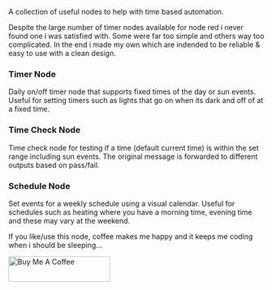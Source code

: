 A collection of useful nodes to help with time based automation.  

Despite the large number of timer nodes available for node red i never found one i was satisfied with.  Some were far too simple and others way too complicated.  In the end i made my own which are indended to be reliable & easy to use with a clean design.

### Timer Node
Daily on/off timer node that supports fixed times of the day or sun events.  Useful for setting timers such as lights that go on when its dark and off of at a fixed time.

### Time Check Node
Time check node for testing if a time (default current time) is within the set range including sun events. The original message is forwarded to different outputs based on pass/fail.

### Schedule Node
Set events for a weekly schedule using a visual calendar.  Useful for schedules such as heating where you have a morning time, evening time and these may vary at the weekend.

If you like/use this node, coffee makes me happy and it keeps me coding when i should be sleeping...

<a href="https://www.buymeacoffee.com/thingzi" target="_blank"><img src="https://cdn.buymeacoffee.com/buttons/v2/default-yellow.png" alt="Buy Me A Coffee" style="height: 50px !important;width: 200px !important;" ></a>
